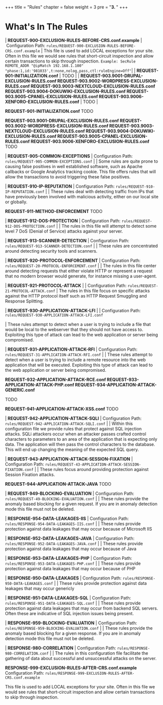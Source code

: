 +++
title = "Rules"
chapter = false
weight = 3
pre = "<b>3. </b>"
+++

# What's In The Rules

| **REQUEST-900-EXCLUSION-RULES-BEFORE-CRS.conf.example**
|  Configuration Path:
  `rules/REQUEST-900-EXCLUSION-RULES-BEFORE-CRS.conf.example`
| This file is used to add LOCAL exceptions for your site. Often in this
  file we would see rules that short-circuit inspection and allow
  certain transactions to skip through inspection.
 `Example: SecRule REMOTE_ADDR "@ipMatch 192.168.1.100" "phase:1,id:'981033',t:none,nolog,pass,ctl:ruleEngine=Off"`|
| **REQUEST-901-INITIALIZATION.conf** | TODO |
| **REQUEST-903.9001-DRUPAL-EXCLUSION-RULES.conf
  REQUEST-903.9002-WORDPRESS-EXCLUSION-RULES.conf
  REQUEST-903.9003-NEXTCLOUD-EXCLUSION-RULES.conf
  REQUEST-903.9004-DOKUWIKI-EXCLUSION-RULES.conf
  REQUEST-903.9005-CPANEL-EXCLUSION-RULES.conf
  REQUEST-903.9006-XENFORO-EXCLUSION-RULES.conf** | TODO |

  **REQUEST-901-INITIALIZATION.conf**
  TODO

  **REQUEST-903.9001-DRUPAL-EXCLUSION-RULES.conf
  REQUEST-903.9002-WORDPRESS-EXCLUSION-RULES.conf
  REQUEST-903.9003-NEXTCLOUD-EXCLUSION-RULES.conf
  REQUEST-903.9004-DOKUWIKI-EXCLUSION-RULES.conf
  REQUEST-903.9005-CPANEL-EXCLUSION-RULES.conf
  REQUEST-903.9006-XENFORO-EXCLUSION-RULES.conf**
  TODO

| **REQUEST-905-COMMON-EXCEPTIONS**
| Configuration Path:
  `rules/REQUEST-905-COMMON-EXCEPTIONS.conf`
|
| Some rules are quite prone to causing false positives in well
  established software, such as Apache callbacks or Google Analytics
  tracking cookie. This file offers rules that will allow the
  transactions to avoid triggering these false positives.

| **REQUEST-910-IP-REPUTATION**
| Configuration Path:
  `rules/REQUEST-910-IP-REPUTATION.conf`
|
| These rules deal with detecting traffic from IPs that have previously
  been involved with malicious activity, either on our local site or
  globally.


  **REQUEST-911-METHOD-ENFORCEMENT**
  TODO

| **REQUEST-912-DOS-PROTECTION**
| Configuration Path:
  `rules/REQUEST-912-DOS-PROTECTION.conf`
|
| The rules in this file will attempt to detect some level 7 DoS (Denial
  of Service) attacks against your server.

| **REQUEST-913-SCANNER-DETECTION**
| Configuration Path:
  `rules/REQUEST-913-SCANNER-DETECTION.conf`
|
| These rules are concentrated around detecting security tools and
  scanners.

| **REQUEST-920-PROTOCOL-ENFORCEMENT**
| Configuration Path:
  `rules/REQUEST-20-PROTOCOL-ENFORCEMENT.conf`
|
| The rules in this file center around detecting requests that either
  violate HTTP or represent a request that no modern browser would
  generate, for instance missing a user-agent.

| **REQUEST-921-PROTOCOL-ATTACK**
|
| Configuration Path: `rules/REQUEST-21-PROTOCOL-ATTACK.conf`
| The rules in this file focus on specific attacks against the HTTP
  protocol itself such as HTTP Request Smuggling and Response Splitting.

| **REQUEST-930-APPLICATION-ATTACK-LFI**
|
| Configuration Path: `rules/REQUEST-930-APPLICATION-ATTACK-LFI.conf`

| These rules attempt to detect when a user is trying to include a file
  that would be local to the webserver that they should not have access
  to. Exploiting this type of attack can lead to the web application or
  server being compromised.

| **REQUEST-931-APPLICATION-ATTACK-RFI**
| Configuration Path: `rules/REQUEST-31-APPLICATION-ATTACK-RFI.conf`
|
| These rules attempt to detect when a user is trying to include a
  remote resource into the web application that will be executed.
  Exploiting this type of attack can lead to the web application or
  server being compromised.

  **REQUEST-932-APPLICATION-ATTACK-RCE.conf
  REQUEST-933-APPLICATION-ATTACK-PHP.conf
  REQUEST-934-APPLICATION-ATTACK-GENERIC.conf**

  TODO

  **REQUEST-941-APPLICATION-ATTACK-XSS.conf**
  TODO


| **REQUEST-942-APPLICATION-ATTACK-SQLI**
| Configuration Path: `rules/REQUEST-942-APPLICATION-ATTACK-SQLI.conf`
|
| Within this configuration file we provide rules that protect against
  SQL injection attacks. SQLi attackers occur when an attacker passes
  crafted control characters to parameters to an area of the application
  that is expecting only data. The application will then pass the
  control characters to the database. This will end up changing the
  meaning of the expected SQL query.

| **REQUEST-943-APPLICATION-ATTACK-SESSION-FIXATION**
| Configuration Path: `rules/REQUEST-43-APPLICATION-ATTACK-SESSION-FIXATION.conf`
|
| These rules focus around providing protection against Session Fixation
  attacks.

  **REQUEST-944-APPLICATION-ATTACK-JAVA**
  TODO

| **REQUEST-949-BLOCKING-EVALUATION**
| Configuration Path: `rules/REQUEST-49-BLOCKING-EVALUATION.conf`
|
| These rules provide the anomaly based blocking for a given request. If
  you are in anomaly detection mode this file must not be deleted.

| **RESPONSE-954-DATA-LEAKAGES-IIS**
| Configuration Path:
  `rules/RESPONSE-954-DATA-LEAKAGES-IIS.conf`
|
| These rules provide protection against data leakages that may occur
  because of Microsoft IIS

| **RESPONSE-952-DATA-LEAKAGES-JAVA**
| Configuration Path: `rules/RESPONSE-952-DATA-LEAKAGES-JAVA.conf`
|
| These rules provide protection against data leakages that may occur
  because of Java

| **RESPONSE-953-DATA-LEAKAGES-PHP**
| Configuration Path:
  `rules/RESPONSE-953-DATA-LEAKAGES-PHP.conf`
|
| These rules provide protection against data leakages that may occur
  because of PHP

| **RESPONSE-950-DATA-LEAKAGES**
| Configuration Path:
  `rules/RESPONSE-950-DATA-LEAKAGES.conf`
|
| These rules provide protection against data leakages that may occur
  genericly

| **RESPONSE-951-DATA-LEAKAGES-SQL**
| Configuration Path:
  `rules/RESPONSE-951-DATA-LEAKAGES-SQL.conf`
|
| These rules provide protection against data leakages that may occur
  from backend SQL servers. Often these are indicative of SQL injection
  issues being present.

| **RESPONSE-959-BLOCKING-EVALUATION**
| Configuration Path: `rules/RESPONSE-959-BLOCKING-EVALUATION.conf`
|
| These rules provide the anomaly based blocking for a given response.
  If you are in anomaly detection mode this file must not be deleted.

| **RESPONSE-980-CORRELATION**
| Configuration Path: `rules/RESPONSE-980-CORRELATION.conf`
|
| The rules in this configuration file facilitate the gathering of data
  about successful and unsuccessful attacks on the server.

  **RESPONSE-999-EXCLUSION-RULES-AFTER-CRS.conf.example**
  Configuration Path: `rules/RESPONSE-999-EXCLUSION-RULES-AFTER-CRS.conf.example`

  This file is used to add LOCAL exceptions for your site. Often in this
  file we would see rules that short-circuit inspection and allow
  certain transactions to skip through inspection.
